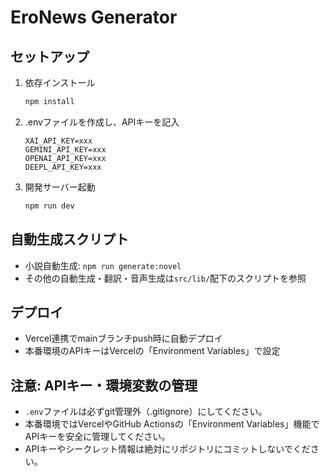# EroNews Generator

## セットアップ

1. 依存インストール
   ```sh
   npm install
   ```
2. .envファイルを作成し、APIキーを記入
   ```env
   XAI_API_KEY=xxx
   GEMINI_API_KEY=xxx
   OPENAI_API_KEY=xxx
   DEEPL_API_KEY=xxx
   ```
3. 開発サーバー起動
   ```sh
   npm run dev
   ```

## 自動生成スクリプト

- 小説自動生成: `npm run generate:novel`
- その他の自動生成・翻訳・音声生成は`src/lib/`配下のスクリプトを参照

## デプロイ

- Vercel連携でmainブランチpush時に自動デプロイ
- 本番環境のAPIキーはVercelの「Environment Variables」で設定

## 注意: APIキー・環境変数の管理

- `.env`ファイルは必ずgit管理外（.gitignore）にしてください。
- 本番環境ではVercelやGitHub Actionsの「Environment Variables」機能でAPIキーを安全に管理してください。
- APIキーやシークレット情報は絶対にリポジトリにコミットしないでください。
